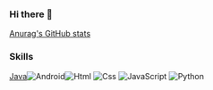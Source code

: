 ### Hi there 👋




[Anurag's GitHub stats](https://github-readme-stats.vercel.app/api?username=youGwang&show_icons=true&theme=radical)


### Skills
[Java](https://img.shields.io/badge/Java-007396.svg?&style=for-the-badge&logo=Java&logoColor=white)<img alt="Android" src ="https://img.shields.io/badge/Android-3DDC84.svg?&style=for-the-badge&logo=Android&logoColor=black"/><img alt="Html" src ="https://img.shields.io/badge/HTML-E34F26.svg?&style=for-the-badge&logo=HTML5&logoColor=white"/> <img alt="Css" src ="https://img.shields.io/badge/CSS3-1572B6.svg?&style=for-the-badge&logo=CSS3&logoColor=white"/> <img alt="JavaScript" src ="https://img.shields.io/badge/JavaScriipt-F7DF1E.svg?&style=for-the-badge&logo=JavaScript&logoColor=black"/> <img alt="Python" src ="https://img.shields.io/badge/Python-3776AB.svg?&style=for-the-badge&logo=Python&logoColor=white"/>




